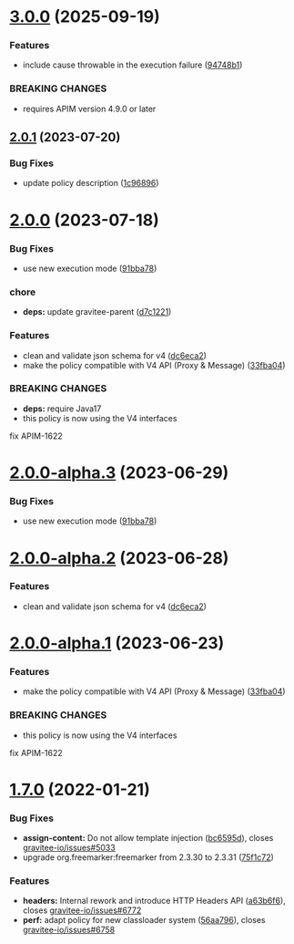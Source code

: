 # [3.0.0](https://github.com/gravitee-io/gravitee-policy-assign-content/compare/2.0.1...3.0.0) (2025-09-19)


### Features

* include cause throwable in the execution failure ([94748b1](https://github.com/gravitee-io/gravitee-policy-assign-content/commit/94748b11d312955217aefb19478d754ffb817e97))


### BREAKING CHANGES

* requires APIM version 4.9.0 or later

## [2.0.1](https://github.com/gravitee-io/gravitee-policy-assign-content/compare/2.0.0...2.0.1) (2023-07-20)


### Bug Fixes

* update policy description ([1c96896](https://github.com/gravitee-io/gravitee-policy-assign-content/commit/1c96896ee524086da1f79599ec31dbdf61ac4db3))

# [2.0.0](https://github.com/gravitee-io/gravitee-policy-assign-content/compare/1.7.0...2.0.0) (2023-07-18)


### Bug Fixes

* use new execution mode ([91bba78](https://github.com/gravitee-io/gravitee-policy-assign-content/commit/91bba785f4a53acea75c26a730291012eb56a8fc))


### chore

* **deps:** update gravitee-parent ([d7c1221](https://github.com/gravitee-io/gravitee-policy-assign-content/commit/d7c122120b4c9010a10c5e932bb776f4c8004604))


### Features

* clean and validate json schema for v4 ([dc6eca2](https://github.com/gravitee-io/gravitee-policy-assign-content/commit/dc6eca2fd86be00e9dc64bc1c4240a107006bfc5))
* make the policy compatible with V4 API (Proxy & Message) ([33fba04](https://github.com/gravitee-io/gravitee-policy-assign-content/commit/33fba042326d280a1e90865b0c2f46aa8353b0a1))


### BREAKING CHANGES

* **deps:** require Java17
* this policy is now using the V4 interfaces

fix APIM-1622

# [2.0.0-alpha.3](https://github.com/gravitee-io/gravitee-policy-assign-content/compare/2.0.0-alpha.2...2.0.0-alpha.3) (2023-06-29)


### Bug Fixes

* use new execution mode ([91bba78](https://github.com/gravitee-io/gravitee-policy-assign-content/commit/91bba785f4a53acea75c26a730291012eb56a8fc))

# [2.0.0-alpha.2](https://github.com/gravitee-io/gravitee-policy-assign-content/compare/2.0.0-alpha.1...2.0.0-alpha.2) (2023-06-28)


### Features

* clean and validate json schema for v4 ([dc6eca2](https://github.com/gravitee-io/gravitee-policy-assign-content/commit/dc6eca2fd86be00e9dc64bc1c4240a107006bfc5))

# [2.0.0-alpha.1](https://github.com/gravitee-io/gravitee-policy-assign-content/compare/1.7.0...2.0.0-alpha.1) (2023-06-23)


### Features

* make the policy compatible with V4 API (Proxy & Message) ([33fba04](https://github.com/gravitee-io/gravitee-policy-assign-content/commit/33fba042326d280a1e90865b0c2f46aa8353b0a1))


### BREAKING CHANGES

* this policy is now using the V4 interfaces

fix APIM-1622

# [1.7.0](https://github.com/gravitee-io/gravitee-policy-assign-content/compare/1.6.0...1.7.0) (2022-01-21)


### Bug Fixes

* **assign-content:** Do not allow template injection ([bc6595d](https://github.com/gravitee-io/gravitee-policy-assign-content/commit/bc6595d8d1249b1e68d26052167ed5adeaace309)), closes [gravitee-io/issues#5033](https://github.com/gravitee-io/issues/issues/5033)
* upgrade org.freemarker:freemarker from 2.3.30 to 2.3.31 ([75f1c72](https://github.com/gravitee-io/gravitee-policy-assign-content/commit/75f1c72a2c62848898d2938fe37d3efbca6e660d))


### Features

* **headers:** Internal rework and introduce HTTP Headers API ([a63b6f6](https://github.com/gravitee-io/gravitee-policy-assign-content/commit/a63b6f6e2d5466467c16389d9b190365fb5f7df0)), closes [gravitee-io/issues#6772](https://github.com/gravitee-io/issues/issues/6772)
* **perf:** adapt policy for new classloader system ([56aa796](https://github.com/gravitee-io/gravitee-policy-assign-content/commit/56aa796d1a47cf2601db5ecf4b709576a9ca5bab)), closes [gravitee-io/issues#6758](https://github.com/gravitee-io/issues/issues/6758)
